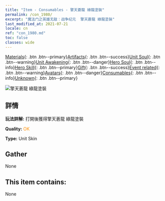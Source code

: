 ```yaml
---
title: "Item - Consumables - 擎天蒼龍 綠龍塗裝"
permalink: /con_1980/
excerpt: "魔法门之英雄无敌：战争纪元  擎天蒼龍 綠龍塗裝"
last_modified_at: 2021-07-21
locale: cn
ref: "con_1980.md"
toc: false
classes: wide
---
```

 [Materials](/ItemsCN/){: .btn .btn--primary}[Artifacts](/ItemsCN/Artifacts/){: .btn .btn--success}[Unit Soul](/ItemsCN/UnitSoul/){: .btn .btn--warning}[Unit Awakening](/ItemsCN/UnitAwakening/){: .btn .btn--danger}[Hero Soul](/ItemsCN/HeroSoul/){: .btn .btn--info}[Hero Skill](/ItemsCN/HeroSkill/){: .btn .btn--primary}[Gift](/ItemsCN/Gift/){: .btn .btn--success}[Event related](/ItemsCN/Events/){: .btn .btn--warning}[Avatars](/ItemsCN/Avatars/){: .btn .btn--danger}[Consumables](/ItemsCN/Consumables/){: .btn .btn--info}[Unknown](/ItemsCN/Unknown/){: .btn .btn--primary}

 ![擎天蒼龍 綠龍塗裝](/images/u/ti_lvlongpifu.jpg)

## 詳情
 **玩法詳解:** 打開後獲得擎天蒼龍 綠龍塗裝

 **Quality:** <span style="color: #FF8C00">OK</span>

 **Type:** Unit Skin

## Gather

  None

## This item contains:

  None

